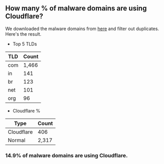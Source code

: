 ## How many % of malware domains are using Cloudflare?


We downloaded the malware domains from [here](https://urlhaus.abuse.ch) and filter out duplicates.
Here's the result.


[//]: # (start replacement)


- Top 5 TLDs

| TLD | Count |
| --- | --- |
| com | 1,466 |
| in | 141 |
| br | 123 |
| net | 101 |
| org | 96 |


- Cloudflare %

| Type | Count |
| --- | --- |
| Cloudflare | 406 |
| Normal | 2,317 |


### 14.9% of malware domains are using Cloudflare.